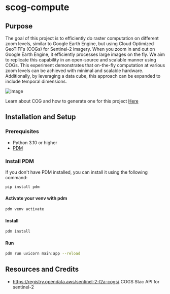 # scog-compute

## Purpose

The goal of this project is to efficiently do raster computation  on different zoom levels, similar to Google Earth Engine, but using Cloud Optimized GeoTIFFs (COGs) for Sentinel-2 imagery. When you zoom in and out on Google Earth Engine, it efficiently processes large images on the fly. We aim to replicate this capability in an open-source and scalable manner using COGs. This experiment demonstrates that on-the-fly computation at various zoom levels can be achieved with minimal and scalable hardware. Additionally, by leveraging a data cube, this approach can be expanded to include temporal dimensions.

![image](https://github.com/user-attachments/assets/e5741f6b-d6c2-4e47-a794-21c2244a7476)


Learn about COG and how to generate one for this project [Here](./cog.md)

## Installation and Setup

### Prerequisites

- Python 3.10 or higher
- [PDM](https://pdm-project.org/en/latest/) 

### Install PDM

If you don't have PDM installed, you can install it using the following command:

```bash
pip install pdm
```

#### Activate your venv with pdm 

``` bash 
pdm venv activate
```

#### Install 
```bash
pdm install
```

#### Run 

```bash
pdm run uvicorn main:app --reload
```


## Resources and Credits 

- https://registry.opendata.aws/sentinel-2-l2a-cogs/ COGS Stac API for sentinel-2
